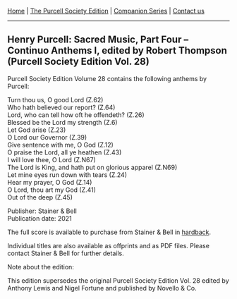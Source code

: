 [Home](../index.md)  |  [The Purcell Society Edition](../purcell-society-edition.md)  |  [Companion Series](../purcell-society-companion-series.md)  |  [Contact us](../contact-us.md)

***  

## Henry Purcell: Sacred Music, Part Four – Continuo Anthems I, edited by Robert Thompson (Purcell Society Edition Vol. 28)  

Purcell Society Edition Volume 28 contains the following anthems by Purcell:  

Turn thou us, O good Lord (Z.62)  
Who hath believed our report? (Z.64)  
Lord, who can tell how oft he offendeth? (Z.26)  
Blessed be the Lord my strength (Z.6)  
Let God arise (Z.23)  
O Lord our Governor (Z.39)  
Give sentence with me, O God (Z.12)  
O praise the Lord, all ye heathen (Z.43)  
I will love thee, O Lord (Z.N67)  
The Lord is King, and hath put on glorious apparel (Z.N69)  
Let mine eyes run down with tears (Z.24)  
Hear my prayer, O God (Z.14)  
O Lord, thou art my God (Z.41)  
Out of the deep (Z.45)  

Publisher: Stainer & Bell  
Publication date: 2021  

The full score is available to purchase from Stainer & Bell in [hardback](https://stainer.co.uk/shop/pe28/).  

Individual titles are also available as offprints and as PDF files. Please contact Stainer & Bell for further details.  

Note about the edition:  

This edition supersedes the original Purcell Society Edition Vol. 28 edited by Anthony Lewis and Nigel Fortune and published by Novello & Co.  
